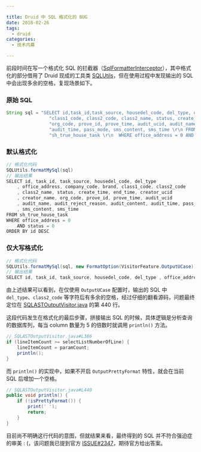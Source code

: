 ```yaml
---

title: Druid 中 SQL 格式化的 BUG
date: 2018-02-26
tags:
  - druid
categories:
  - 技术内幕

---
```


前段时间在写一个格式化 SQL 的拦截器（[SqlFormatterInterceptor](https://github.com/drtrang/spring-boot-autoconfigure/blob/master/src/main/java/com/github/trang/autoconfigure/mybatis/SqlFormatterInterceptor.java)），其中格式化的部分借用了 Druid 现成的工具类 [SQLUtils](https://github.com/drtrang/spring-boot-autoconfigure/blob/master/src/main/java/com/github/trang/autoconfigure/mybatis/SqlFormatterInterceptor.java#L64)，但在使用过程中发现输出的 SQL 中会出现多余的空格，复现场景如下。

<!-- more -->

### 原始 SQL
```java
String sql = "SELECT id,task_id,task_source, housedel_code, del_type, office_address, company_code, brand, " +
                "class1_code, class2_code, class2_name, status, create_time, end_time, creator_ucid, creator_name, " +
                "org_code, prove_id, prove_time, audit_ucid, audit_name, audit_reject_reason, audit_content, " +
                "audit_time, pass_mode, sms_content, sms_time \r\n FROM " +
                "sh_true_house_task \r\n  WHERE office_address = 0 AND status = 0 ORDER     BY id DESC";
```

### 默认格式化
```java
// 格式化代码
SQLUtils.formatMySql(sql)
// 输出结果
SELECT id, task_id, task_source, housedel_code, del_type
    , office_address, company_code, brand, class1_code, class2_code
    , class2_name, status, create_time, end_time, creator_ucid
    , creator_name, org_code, prove_id, prove_time, audit_ucid
    , audit_name, audit_reject_reason, audit_content, audit_time, pass_mode
    , sms_content, sms_time
FROM sh_true_house_task
WHERE office_address = 0
    AND status = 0
ORDER BY id DESC
```

### 仅大写格式化
```java
// 格式化代码
SQLUtils.formatMySql(sql, new FormatOption(VisitorFeature.OutputUCase))
// 输出结果
SELECT id, task_id, task_source, housedel_code, del_type , office_address, company_code, brand, class1_code, class2_code , class2_name, status, create_time, end_time, creator_ucid , creator_name, org_code, prove_id, prove_time, audit_ucid , audit_name, audit_reject_reason, audit_content, audit_time, pass_mode , sms_content, sms_time FROM sh_true_house_task WHERE office_address = 0 AND status = 0 ORDER BY id DESC
```

由上述结果可以看到，在仅使用 `OutputUCase` 配置时，输出的 SQL 中 `del_type`、`class2_code` 等字符后有多余的空格，经过仔细的翻看源码，问题最终定位在 [SQLASTOutputVisitor.java](https://github.com/alibaba/druid/blob/master/src/main/java/com/alibaba/druid/sql/visitor/SQLASTOutputVisitor.java#L440) 的第 440 行。

这段代码发生在格式化的最后步骤，拼接输出 SQL 的时候，具体逻辑是分析查询的数据库列，每当 column 数量为 5 的倍数时就调用 `println()` 方法。
```java
// SQLASTOutputVisitor.java#L386
if (lineItemCount >= selectListNumberOfLine) {
    lineItemCount = paramCount;
    println();
}
```

而 `println()` 的实现中，如果不开启 `OutputPrettyFormat` 特性，就会在当前 SQL 后增加一个空格。
```java
// SQLASTOutputVisitor.java#L440
public void println() {
    if (!isPrettyFormat()) {
        print(' ');
        return;
    }
}
```

目前尚不明确这行代码的意图，但就结果来看，最终得到的 SQL 并不符合强迫症的审美 : (，该问题我已提到官方 [ISSUE#2347](https://github.com/alibaba/druid/issues/2347)，期待官方给出答案。